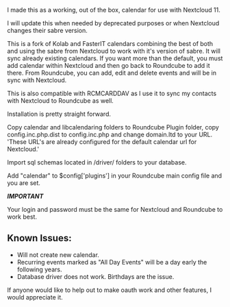 I made this as a working, out of the box, calendar for use with Nextcloud 11.

I will update this when needed by deprecated purposes or when Nextcloud changes their sabre version.

This is a fork of Kolab and FasterIT calendars combining the best of both and using the sabre from Nextcloud to work with it's version of sabre. It will sync already existing calendars. If you want more than the default, you must add calendar within Nextcloud
and then go back to Roundcube to add it there. From Roundcube, you can add, edit and delete events and will be in sync
with Nextcloud.

This is also compatible with RCMCARDDAV as I use it to sync my contacts with Nextcloud to Roundcube as well.

Installation is pretty straight forward.

Copy calendar and libcalendaring folders to Roundcube Plugin folder, copy config.inc.php.dist to config.inc.php and change domain.ltd to your URL. 'These URL's are already configured for the default calendar url for Nextcloud.'

Import sql schemas located in /driver/ folders to your database.

Add "calendar" to $config['plugins'] in your Roundcube main config file and you are set.

***IMPORTANT***

Your login and password must be the same for Nextcloud and Roundcube to work best.

Known Issues:
-------
* Will not create new calendar.
* Recurring events marked as "All Day Events" will be a day early the following years.
* Database driver does not work. Birthdays are the issue.

If anyone would like to help out to make oauth work and other features, I would appreciate it.
